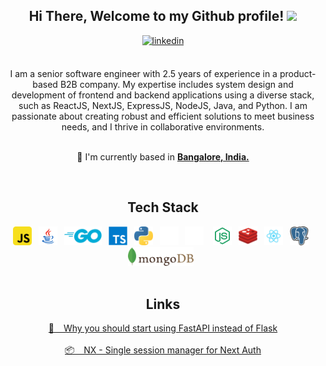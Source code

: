 <div align="center">
  
<h2> Hi There, Welcome to my Github profile! <img src="https://github.com/abdoachhoubi/abdoachhoubi/blob/main/gifs/Hi.gif" width="30"></h2>
 
<a href="https://www.linkedin.com/in/shivam-s-27a406208" target="_blank">
<img src=https://img.shields.io/badge/linkedin-%2300acee.svg?color=405DE6&style=for-the-badge&logo=linkedin&logoColor=white alt=linkedin style="margin-bottom: 5px;" />
</a>
  
<br />
<br />
 
I am a senior software engineer with 2.5 years of experience in a product-based B2B company. My expertise includes system design and development of frontend and backend applications using a diverse stack, such as ReactJS, NextJS, ExpressJS, NodeJS, Java, and Python. I am passionate about creating robust and efficient solutions to meet business needs, and I thrive in collaborative environments.
<br />
<br />

📍 I'm currently based in **[Bangalore, India.](https://www.google.com/maps/place/Bengaluru,+Karnataka/data=!4m2!3m1!1s0x3bae1670c9b44e6d:0xf8dfc3e8517e4fe0?sa=X&ved=2ahUKEwjfut-myMn7AhWw1jgGHS-ICVYQ8gF6BAgPEAE)**

<br />

<h2> Tech Stack </h2>
<img src="javascript.svg" title="JavaScript" width="30">&ensp;
<img src="java.svg" title="Java" width="30">&ensp;
<img src="go.svg" title="Golang" height="30">&ensp;
<img src="typescript.svg" title="TypeScript" width="30">&ensp;
<img src="python.svg" title="Python" width="30">&ensp;
<img src="fastapi-white.svg" title="FastAPI" width="30">&ensp;
<img src="express.svg" title="ExpressJs" height="30"> &ensp;
<img src="node.svg" title="NodeJs" height="30">&ensp;
<img src="redis.svg" title="Redis" height="30">&ensp;
<img src="react.svg" title="ReactJs" width="30">&ensp;
<img src="postgresql.svg" title="Postgres" width="30">&ensp;
<img src="mongodb.svg" title="MongoDb" height="30">&ensp;
<br />
<br />

<h2> Links </h2>

 <a href="https://medium.com/@shvmsanju/why-you-should-start-using-fastapi-instead-of-flask-e359cb4f0470" target="_blank">
   📝 &ensp; Why you should start using FastAPI instead of Flask 
 </a>
  
  <br />
  <br />
  
 <a href="https://www.npmjs.com/package/@shvmsnju/nx" target="_blank">
  📦 &ensp; NX - Single session manager for Next Auth 
 </a> 
  
<br />
  
  
</div>




